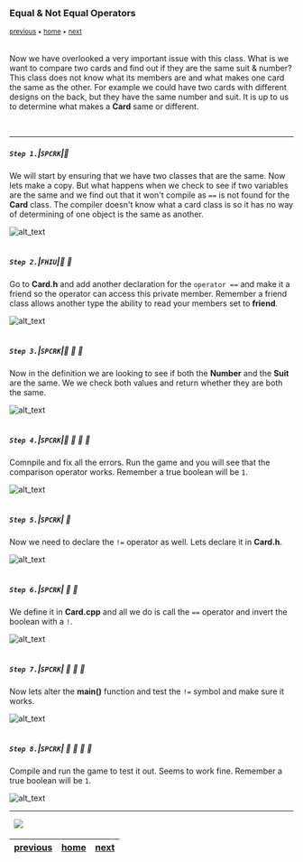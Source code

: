 <img src="https://via.placeholder.com/1000x4/45D7CA/45D7CA" alt="drawing" height="4px"/>

### Equal & Not Equal Operators

<sub>[previous](../) • [home](../README.md#user-content-gms2-top-down-shooter) • [next](../)</sub>

<img src="https://via.placeholder.com/1000x4/45D7CA/45D7CA" alt="drawing" height="4px"/>

Now we have overlooked a very important issue with this class. What is we want to compare two cards and find out if they are the same suit & number?  This class does not know what its members are and what makes one card the same as the other.  For example we could have two cards with different designs on the back, but they have the same number and suit.  It is up to us to determine what makes a **Card** same or different.

<br>

---


##### `Step 1.`\|`SPCRK`|:small_blue_diamond:

We will start by ensuring that we have two classes that are the same. 
Now lets make a copy.  But what happens when we check to see if two variables are the same and we find out that it won't compile as `==` is not found for the **Card** class. The compiler doesn't know what a card class is so it has no way of determining of one object is the same as another.

![alt_text](images/NoComparisonOperatorForCard.jpg)

<img src="https://via.placeholder.com/500x2/45D7CA/45D7CA" alt="drawing" height="2px" alt = ""/>

##### `Step 2.`\|`FHIU`|:small_blue_diamond: :small_blue_diamond: 

Go to **Card.h** and add another declaration for the `operator ==` and make it a friend so the operator can access this private member.  Remember a friend class allows another type the ability to read your members set to **friend**.

![alt_text](images/OperatorSameCardClass.jpg)

<img src="https://via.placeholder.com/500x2/45D7CA/45D7CA" alt="drawing" height="2px" alt = ""/>

##### `Step 3.`\|`SPCRK`|:small_blue_diamond: :small_blue_diamond: :small_blue_diamond:

Now in the definition we are looking to see if both the **Number** and the **Suit** are the same.  We we check both values and return whether they are both the same.

![alt_text](images/DefineSameOperatorCardClass.jpg)

<img src="https://via.placeholder.com/500x2/45D7CA/45D7CA" alt="drawing" height="2px" alt = ""/>

##### `Step 4.`\|`SPCRK`|:small_blue_diamond: :small_blue_diamond: :small_blue_diamond: :small_blue_diamond:

Comnpile and fix all the errors.  Run the game and you will see that the comparison operator works. Remember a true boolean will be `1`.

![alt_text](images/RunSameCardOperator.jpg)

<img src="https://via.placeholder.com/500x2/45D7CA/45D7CA" alt="drawing" height="2px" alt = ""/>

##### `Step 5.`\|`SPCRK`| :small_orange_diamond:

Now we need to declare the `!=` operator as well.  Lets declare it in **Card.h**.

![alt_text](images/lareNotEqualOperatorCard.jpg)

<img src="https://via.placeholder.com/500x2/45D7CA/45D7CA" alt="drawing" height="2px" alt = ""/>

##### `Step 6.`\|`SPCRK`| :small_orange_diamond: :small_blue_diamond:

We define it in **Card.cpp** and all we do is call the `==` operator and invert the boolean with a `!`.

![alt_text](images/ReturnInverseEqualOperator.jpg)

<img src="https://via.placeholder.com/500x2/45D7CA/45D7CA" alt="drawing" height="2px" alt = ""/>

##### `Step 7.`\|`SPCRK`| :small_orange_diamond: :small_blue_diamond: :small_blue_diamond:

Now lets alter the **main()** function and test the `!=` symbol and make sure it works.

![alt_text](images/OutputOfDC1.jpg)

<img src="https://via.placeholder.com/500x2/45D7CA/45D7CA" alt="drawing" height="2px" alt = ""/>

##### `Step 8.`\|`SPCRK`| :small_orange_diamond: :small_blue_diamond: :small_blue_diamond: :small_blue_diamond:

Compile and run the game to test it out.  Seems to work fine.  Remember a true boolean will be `1`.

![alt_text](images/NotEqualCopyRun.jpg)

___


<img src="https://via.placeholder.com/1000x4/dba81a/dba81a" alt="drawing" height="4px" alt = ""/>

<img src="https://via.placeholder.com/1000x100/45D7CA/000000/?text=Next Up - ADD NEXT PAGE">

<img src="https://via.placeholder.com/1000x4/dba81a/dba81a" alt="drawing" height="4px" alt = ""/>

| [previous](../)| [home](../README.md#user-content-gms2-top-down-shooter) | [next](../)|
|---|---|---|
